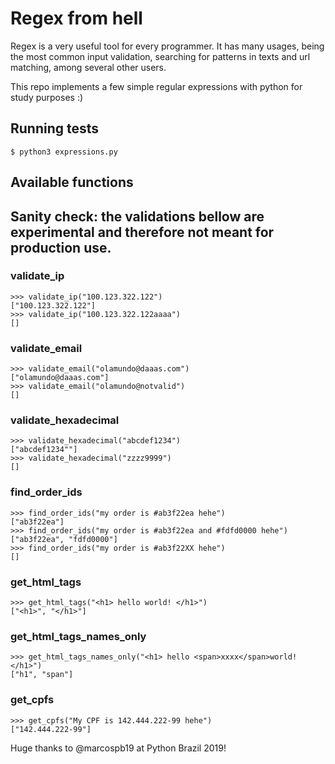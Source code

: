 # Regex from hell

Regex is a very useful tool for every programmer. It has many usages, being the most common input validation, searching for patterns in texts and url matching, among several other users.

This repo implements a few simple regular expressions with python for study purposes :) 

## Running tests

```
$ python3 expressions.py
```

## Available functions

## Sanity check: the validations bellow are experimental and therefore not meant for production use.

### validate_ip
```
>>> validate_ip("100.123.322.122")
["100.123.322.122"]
>>> validate_ip("100.123.322.122aaaa")
[]
```


### validate_email

```
>>> validate_email("olamundo@daaas.com")
["olamundo@daaas.com"]
>>> validate_email("olamundo@notvalid")
[]
```

### validate_hexadecimal

```
>>> validate_hexadecimal("abcdef1234")
["abcdef1234""]
>>> validate_hexadecimal("zzzz9999")
[]
```

### find_order_ids

```
>>> find_order_ids("my order is #ab3f22ea hehe")
["ab3f22ea"]
>>> find_order_ids("my order is #ab3f22ea and #fdfd0000 hehe")
["ab3f22ea", "fdfd0000"]
>>> find_order_ids("my order is #ab3f22XX hehe")
[]
```

### get_html_tags

```
>>> get_html_tags("<h1> hello world! </h1>")
["<h1>", "</h1>"]
```

### get_html_tags_names_only

```
>>> get_html_tags_names_only("<h1> hello <span>xxxx</span>world! </h1>")
["h1", "span"]
```

### get_cpfs

```
>>> get_cpfs("My CPF is 142.444.222-99 hehe")
["142.444.222-99"]
```

Huge thanks to @marcospb19 at Python Brazil 2019! 